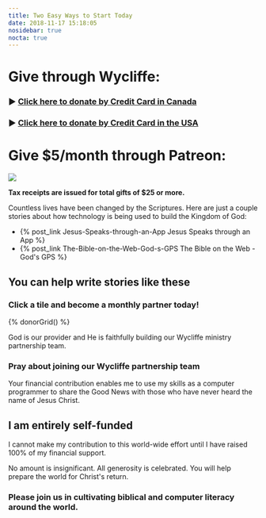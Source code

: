 ```yaml
---
title: Two Easy Ways to Start Today 
date: 2018-11-17 15:18:05
nosidebar: true
nocta: true
---
```


# Give through Wycliffe:

### &#9654; [Click here to donate by Credit Card in Canada](https://www.wycliffe.ca/projects/dan-bidulock/)

### &#9654; [Click here to donate by Credit Card in the USA](https://www.wycliffe.org/partner/give-to-the-ministry-of-my-wycliffe-missionary)

# Give $5/month through Patreon:

<a href="https://www.patreon.com/join/2370938?"><img src="/partner/images/become_a_patron_button@2x.png"></a>

**Tax receipts are issued for total gifts of $25 or more.**

Countless lives have been changed by the Scriptures. Here are just a couple
stories about how technology is being used to build the Kingdom of God:

- {% post_link Jesus-Speaks-through-an-App Jesus Speaks through an App %}
- {% post_link The-Bible-on-the-Web-God-s-GPS The Bible on the Web - God's GPS %}

## You can help write stories like these

### Click a tile and become a monthly partner today!

{% donorGrid() %}

God is our provider and He is faithfully building our Wycliffe ministry
partnership team.

### Pray about joining our Wycliffe partnership team

Your financial contribution enables me to use my skills as a computer
programmer to share the Good News with those who have never heard the name
of Jesus Christ.

## I am entirely self-funded

I cannot make my contribution to this world-wide effort until I have raised
100% of my financial support.

No amount is insignificant. All generosity is celebrated. You will help 
prepare the world for Christ's return. 

### Please join us in cultivating biblical and computer literacy around the world.


